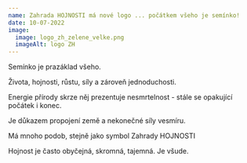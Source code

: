```yaml
---
name: Zahrada HOJNOSTI má nové logo ... počátkem všeho je semínko!
date: 10-07-2022
image:
  image: logo_zh_zelene_velke.png
  imageAlt: logo ZH
---
```

Semínko je prazáklad všeho.

Života, hojnosti, růstu, síly a zároveň jednoduchosti.

Energie přírody skrze něj prezentuje nesmrtelnost - stále se opakující počátek i konec.

Je důkazem propojení země a nekonečné síly vesmíru.

Má mnoho podob, stejně jako symbol Zahrady HOJNOSTI

Hojnost je často obyčejná, skromná, tajemná.  Je všude.